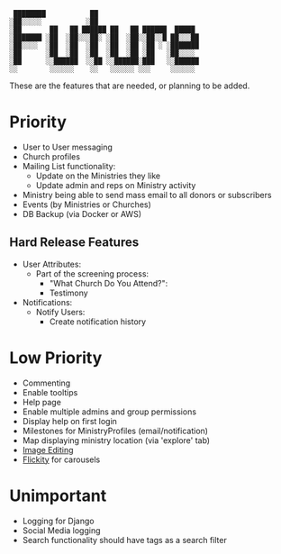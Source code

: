      ████████           ██                         
    ░██░░░░░           ░██                         
    ░██       ██   ██ ██████ ██   ██ ██████  █████ 
    ░███████ ░██  ░██░░░██░ ░██  ░██░░██░░█ ██░░░██
    ░██░░░░  ░██  ░██  ░██  ░██  ░██ ░██ ░ ░███████
    ░██      ░██  ░██  ░██  ░██  ░██ ░██   ░██░░░░ 
    ░██      ░░██████  ░░██ ░░██████░███   ░░██████
    ░░        ░░░░░░    ░░   ░░░░░░ ░░░     ░░░░░░ 
    
These are the features that are needed, or planning to be added.
    
# Priority
- User to User messaging
- Church profiles
- Mailing List functionality:
   * Update on the Ministries they like
   * Update admin and reps on Ministry activity
- Ministry being able to send mass email to all donors or subscribers
- Events (by Ministries or Churches)
- DB Backup (via Docker or AWS)

## Hard Release Features
- User Attributes:
    * Part of the screening process:
        - "What Church Do You Attend?":
        - Testimony
- Notifications:
    * Notify Users:
        - Create notification history

# Low Priority
- Commenting
- Enable tooltips
- Help page
- Enable multiple admins and group permissions
- Display help on first login
- Milestones for MinistryProfiles (email/notification)
- Map displaying ministry location (via 'explore' tab)
- [Image Editing](https://pqina.nl/doka/)
- [Flickity](https://flickity.metafizzy.co/) for carousels

# Unimportant
- Logging for Django
- Social Media logging
- Search functionality should have tags as a search filter
